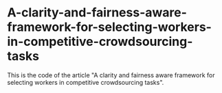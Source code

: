# A-clarity-and-fairness-aware-framework-for-selecting-workers-in-competitive-crowdsourcing-tasks
This is the code of the article "A clarity and fairness aware framework for selecting workers in competitive crowdsourcing tasks".
